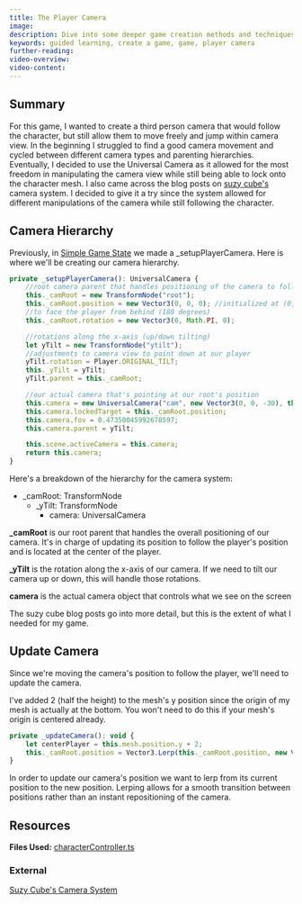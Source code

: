 ```yaml
---
title: The Player Camera
image:
description: Dive into some deeper game creation methods and techniques.
keywords: guided learning, create a game, game, player camera
further-reading:
video-overview:
video-content:
---
```


## Summary

For this game, I wanted to create a third person camera that would follow the character, but still allow them to move freely and jump within camera view. In the beginning I struggled to find a good camera movement and cycled between different camera types and parenting hierarchies. Eventually, I decided to use the Universal Camera as it allowed for the most freedom in manipulating the camera view while still being able to lock onto the character mesh. I also came across the blog posts on [suzy cube's](http://louardongames.blogspot.com/2016/10/lessons-from-suzy-cube-camera-system.html) camera system. I decided to give it a try since the system allowed for different manipulations of the camera while still following the character.

## Camera Hierarchy

Previously, in [Simple Game State](/features/guidedLearning/createAGame/simpleGameState#character-controller) we made a \_setupPlayerCamera. Here is where we'll be creating our camera hierarchy.

```javascript
private _setupPlayerCamera(): UniversalCamera {
    //root camera parent that handles positioning of the camera to follow the player
    this._camRoot = new TransformNode("root");
    this._camRoot.position = new Vector3(0, 0, 0); //initialized at (0,0,0)
    //to face the player from behind (180 degrees)
    this._camRoot.rotation = new Vector3(0, Math.PI, 0);

    //rotations along the x-axis (up/down tilting)
    let yTilt = new TransformNode("ytilt");
    //adjustments to camera view to point down at our player
    yTilt.rotation = Player.ORIGINAL_TILT;
    this._yTilt = yTilt;
    yTilt.parent = this._camRoot;

    //our actual camera that's pointing at our root's position
    this.camera = new UniversalCamera("cam", new Vector3(0, 0, -30), this.scene);
    this.camera.lockedTarget = this._camRoot.position;
    this.camera.fov = 0.47350045992678597;
    this.camera.parent = yTilt;

    this.scene.activeCamera = this.camera;
    return this.camera;
}
```

Here's a breakdown of the hierarchy for the camera system:

-   \_camRoot: TransformNode
    -   \_yTilt: TransformNode
        -   camera: UniversalCamera

**\_camRoot** is our root parent that handles the overall positioning of our camera. It's in charge of updating its position to follow the player's position and is located at the center of the player.

**\_yTilt** is the rotation along the x-axis of our camera. If we need to tilt our camera up or down, this will handle those rotations.

**camera** is the actual camera object that controls what we see on the screen

The suzy cube blog posts go into more detail, but this is the extent of what I needed for my game.

## Update Camera

Since we're moving the camera's position to follow the player, we'll need to update the camera.

I've added 2 (half the height) to the mesh's y position since the origin of my mesh is actually at the bottom. You won't need to do this if your mesh's origin is centered already.

```javascript
private _updateCamera(): void {
    let centerPlayer = this.mesh.position.y + 2;
    this._camRoot.position = Vector3.Lerp(this._camRoot.position, new Vector3(this.mesh.position.x, centerPlayer, this.mesh.position.z), 0.4);
}
```

In order to update our camera's position we want to lerp from its current position to the new position. Lerping allows for a smooth transition between positions rather than an instant repositioning of the camera.

## Resources

**Files Used:** [characterController.ts](https://github.com/BabylonJS/SummerFestival/blob/master/src/characterController.ts)

### External

[Suzy Cube's Camera System](http://louardongames.blogspot.com/2016/10/lessons-from-suzy-cube-camera-system.html)

